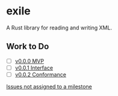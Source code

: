 # exile

A Rust library for reading and writing XML.

## Work to Do

 * [ ] [v0.0.0 MVP]
 * [ ] [v0.0.1 Interface]
 * [ ] [v0.0.2 Conformance]

[Issues not assigned to a milestone]

[v0.0.0 MVP]: https://github.com/webern/exile/milestone/1
[v0.0.1 Interface]: https://github.com/webern/exile/milestone/2
[v0.0.2 Conformance]: https://github.com/webern/exile/milestone/2
[Issues not assigned to a milestone]: https://github.com/webern/exile/issues?q=is%3Aissue+is%3Aopen+no%3Amilestone

